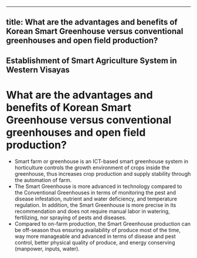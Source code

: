 --- 
 title: What are the advantages and benefits of Korean Smart Greenhouse versus conventional greenhouses and open field production?
 ---

## Establishment of Smart Agriculture System in Western Visayas

# What are the advantages and benefits of Korean Smart Greenhouse versus conventional greenhouses and open field production?


 - Smart farm or greenhouse is an ICT-based smart greenhouse system in horticulture controls the growth environment of crops inside the greenhouse, thus increases crop production and supply stability through the automation of farm.
 - The Smart Greenhouse is more advanced in technology compared to the Conventional Greenhouses in terms of monitoring the pest and disease infestation, nutrient and water deficiency, and temperature regulation. In addition, the Smart Greenhouse is more precise in its recommendation and does not require manual labor in watering, fertilizing, nor spraying of pests and diseases.  
 - Compared to on-farm production, the Smart Greenhouse production can be off-season thus ensuring availability of produce most of the time, way more manageable and advanced in terms of disease and pest control, better physical quality of produce, and energy conserving (manpower, inputs, water).
